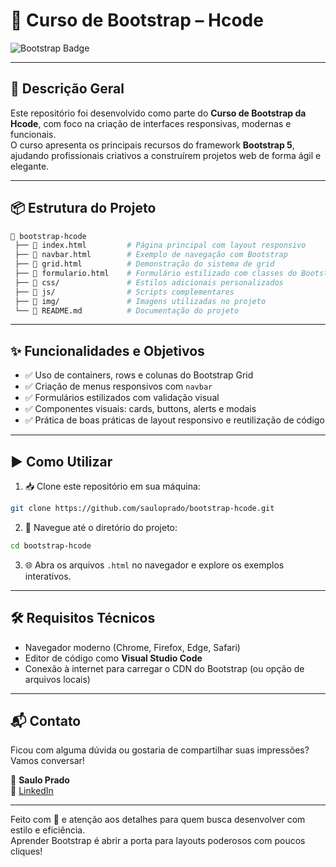 # 🎯 Curso de Bootstrap – Hcode

![Bootstrap Badge](https://img.shields.io/badge/Bootstrap-7952B3?style=for-the-badge&logo=bootstrap&logoColor=white)

---

## 📖 Descrição Geral

Este repositório foi desenvolvido como parte do **Curso de Bootstrap da Hcode**, com foco na criação de interfaces responsivas, modernas e funcionais.  
O curso apresenta os principais recursos do framework **Bootstrap 5**, ajudando profissionais criativos a construírem projetos web de forma ágil e elegante.

---

## 📦 Estrutura do Projeto

```bash
📂 bootstrap-hcode
 ├── 📄 index.html         # Página principal com layout responsivo
 ├── 📄 navbar.html        # Exemplo de navegação com Bootstrap
 ├── 📄 grid.html          # Demonstração do sistema de grid
 ├── 📄 formulario.html    # Formulário estilizado com classes do Bootstrap
 ├── 📂 css/               # Estilos adicionais personalizados
 ├── 📂 js/                # Scripts complementares
 ├── 📂 img/               # Imagens utilizadas no projeto
 └── 📜 README.md          # Documentação do projeto
```

---

## ✨ Funcionalidades e Objetivos

- ✅ Uso de containers, rows e colunas do Bootstrap Grid
- ✅ Criação de menus responsivos com `navbar`
- ✅ Formulários estilizados com validação visual
- ✅ Componentes visuais: cards, buttons, alerts e modais
- ✅ Prática de boas práticas de layout responsivo e reutilização de código

---

## ▶️ Como Utilizar

1. 📥 Clone este repositório em sua máquina:
```bash
git clone https://github.com/sauloprado/bootstrap-hcode.git
```

2. 📂 Navegue até o diretório do projeto:
```bash
cd bootstrap-hcode
```

3. 🌐 Abra os arquivos `.html` no navegador e explore os exemplos interativos.

---

## 🛠 Requisitos Técnicos

- Navegador moderno (Chrome, Firefox, Edge, Safari)
- Editor de código como **Visual Studio Code**
- Conexão à internet para carregar o CDN do Bootstrap (ou opção de arquivos locais)

---

## 📬 Contato

Ficou com alguma dúvida ou gostaria de compartilhar suas impressões? Vamos conversar!

💼 **Saulo Prado**  
🔗 [LinkedIn](https://www.linkedin.com/in/sauloprado)

---

Feito com 💜 e atenção aos detalhes para quem busca desenvolver com estilo e eficiência.  
Aprender Bootstrap é abrir a porta para layouts poderosos com poucos cliques!
